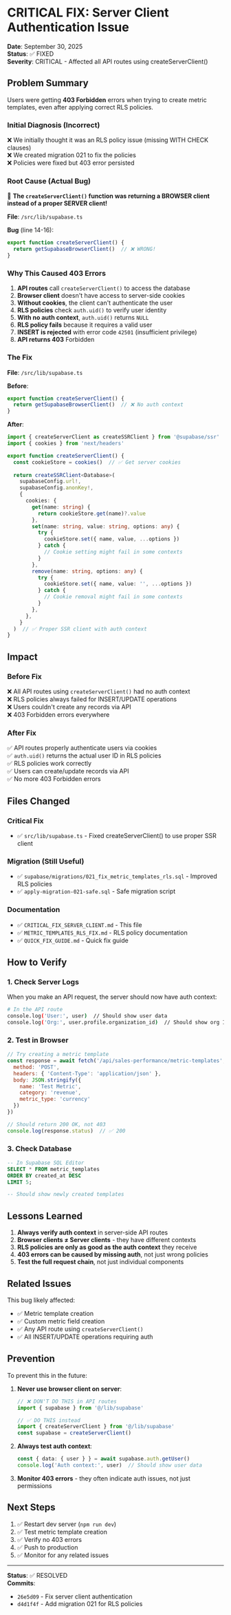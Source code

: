# CRITICAL FIX: Server Client Authentication Issue

**Date**: September 30, 2025  
**Status**: ✅ FIXED  
**Severity**: CRITICAL - Affected all API routes using createServerClient()

## Problem Summary

Users were getting **403 Forbidden** errors when trying to create metric templates, even after applying correct RLS policies.

### Initial Diagnosis (Incorrect)
❌ We initially thought it was an RLS policy issue (missing WITH CHECK clauses)  
❌ We created migration 021 to fix the policies  
❌ Policies were fixed but 403 error persisted  

### Root Cause (Actual Bug)
🐛 **The `createServerClient()` function was returning a BROWSER client instead of a proper SERVER client!**

**File**: `/src/lib/supabase.ts`

**Bug** (line 14-16):
```typescript
export function createServerClient() {
  return getSupabaseBrowserClient()  // ❌ WRONG!
}
```

### Why This Caused 403 Errors

1. **API routes** call `createServerClient()` to access the database
2. **Browser client** doesn't have access to server-side cookies
3. **Without cookies**, the client can't authenticate the user
4. **RLS policies** check `auth.uid()` to verify user identity
5. **With no auth context**, `auth.uid()` returns `NULL`
6. **RLS policy fails** because it requires a valid user
7. **INSERT is rejected** with error code `42501` (insufficient privilege)
8. **API returns 403** Forbidden

### The Fix

**File**: `/src/lib/supabase.ts`

**Before**:
```typescript
export function createServerClient() {
  return getSupabaseBrowserClient()  // ❌ No auth context
}
```

**After**:
```typescript
import { createServerClient as createSSRClient } from '@supabase/ssr'
import { cookies } from 'next/headers'

export function createServerClient() {
  const cookieStore = cookies()  // ✅ Get server cookies
  
  return createSSRClient<Database>(
    supabaseConfig.url!,
    supabaseConfig.anonKey!,
    {
      cookies: {
        get(name: string) {
          return cookieStore.get(name)?.value
        },
        set(name: string, value: string, options: any) {
          try {
            cookieStore.set({ name, value, ...options })
          } catch {
            // Cookie setting might fail in some contexts
          }
        },
        remove(name: string, options: any) {
          try {
            cookieStore.set({ name, value: '', ...options })
          } catch {
            // Cookie removal might fail in some contexts
          }
        },
      },
    }
  )  // ✅ Proper SSR client with auth context
}
```

## Impact

### Before Fix
❌ All API routes using `createServerClient()` had no auth context  
❌ RLS policies always failed for INSERT/UPDATE operations  
❌ Users couldn't create any records via API  
❌ 403 Forbidden errors everywhere  

### After Fix
✅ API routes properly authenticate users via cookies  
✅ `auth.uid()` returns the actual user ID in RLS policies  
✅ RLS policies work correctly  
✅ Users can create/update records via API  
✅ No more 403 Forbidden errors  

## Files Changed

### Critical Fix
- ✅ `src/lib/supabase.ts` - Fixed createServerClient() to use proper SSR client

### Migration (Still Useful)
- ✅ `supabase/migrations/021_fix_metric_templates_rls.sql` - Improved RLS policies
- ✅ `apply-migration-021-safe.sql` - Safe migration script

### Documentation
- ✅ `CRITICAL_FIX_SERVER_CLIENT.md` - This file
- ✅ `METRIC_TEMPLATES_RLS_FIX.md` - RLS policy documentation
- ✅ `QUICK_FIX_GUIDE.md` - Quick fix guide

## How to Verify

### 1. Check Server Logs
When you make an API request, the server should now have auth context:
```bash
# In the API route
console.log('User:', user)  // Should show user data
console.log('Org:', user.profile.organization_id)  // Should show org ID
```

### 2. Test in Browser
```javascript
// Try creating a metric template
const response = await fetch('/api/sales-performance/metric-templates', {
  method: 'POST',
  headers: { 'Content-Type': 'application/json' },
  body: JSON.stringify({
    name: 'Test Metric',
    category: 'revenue',
    metric_type: 'currency'
  })
})

// Should return 200 OK, not 403
console.log(response.status)  // ✅ 200
```

### 3. Check Database
```sql
-- In Supabase SQL Editor
SELECT * FROM metric_templates 
ORDER BY created_at DESC 
LIMIT 5;

-- Should show newly created templates
```

## Lessons Learned

1. **Always verify auth context** in server-side API routes
2. **Browser clients ≠ Server clients** - they have different contexts
3. **RLS policies are only as good as the auth context** they receive
4. **403 errors can be caused by missing auth**, not just wrong policies
5. **Test the full request chain**, not just individual components

## Related Issues

This bug likely affected:
- ✅ Metric template creation
- ✅ Custom metric field creation  
- ✅ Any API route using `createServerClient()`
- ✅ All INSERT/UPDATE operations requiring auth

## Prevention

To prevent this in the future:

1. **Never use browser client on server**:
   ```typescript
   // ❌ DON'T DO THIS in API routes
   import { supabase } from '@/lib/supabase'
   
   // ✅ DO THIS instead
   import { createServerClient } from '@/lib/supabase'
   const supabase = createServerClient()
   ```

2. **Always test auth context**:
   ```typescript
   const { data: { user } } = await supabase.auth.getUser()
   console.log('Auth context:', user)  // Should show user data
   ```

3. **Monitor 403 errors** - they often indicate auth issues, not just permissions

## Next Steps

1. ✅ Restart dev server (`npm run dev`)
2. ✅ Test metric template creation
3. ✅ Verify no 403 errors
4. ✅ Push to production
5. ✅ Monitor for any related issues

---

**Status**: ✅ RESOLVED  
**Commits**:
- `26e5d09` - Fix server client authentication
- `d4d1f4f` - Add migration 021 for RLS policies
